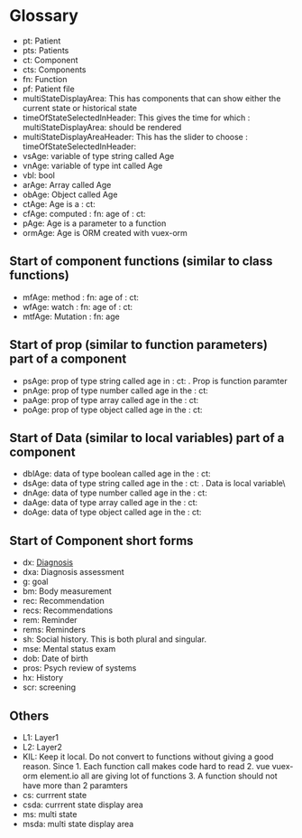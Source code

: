 # Glossary

- pt: Patient
- pts: Patients
- ct: Component
- cts: Components
- fn: Function
- pf: Patient file
- multiStateDisplayArea: This has components that can show either the current state or historical state
- timeOfStateSelectedInHeader: This gives the time for which : multiStateDisplayArea: should be rendered
- multiStateDisplayAreaHeader: This has the slider to choose : timeOfStateSelectedInHeader:
- vsAge: variable of type string called Age
- vnAge: variable of type int called Age
- vbl: bool
- arAge: Array called Age
- obAge: Object called Age
- ctAge: Age is a : ct:
- cfAge: computed : fn: age of : ct:
- pAge: Age is a parameter to a function
- ormAge: Age is ORM created with vuex-orm

## Start of component functions (similar to class functions)

- mfAge: method : fn: age of : ct:
- wfAge: watch : fn: age of : ct:
- mtfAge: Mutation : fn: age

## Start of prop (similar to function parameters) part of a component

- psAge: prop of type string called age in : ct: . Prop is function paramter
- pnAge: prop of type number called age in the : ct:
- paAge: prop of type array called age in the : ct:
- poAge: prop of type object called age in the : ct:

## Start of Data (similar to local variables) part of a component

- dblAge: data of type boolean called age in the : ct:
- dsAge: data of type string called age in the : ct: . Data is local variable\
- dnAge: data of type number called age in the : ct:
- daAge: data of type array called age in the : ct:
- doAge: data of type object called age in the : ct:

## Start of Component short forms

- dx: [Diagnosis](/ptclient/components/dx/)
- dxa: Diagnosis assessment
- g: goal
- bm: Body measurement
- rec: Recommendation
- recs: Recommendations
- rem: Reminder
- rems: Reminders
- sh: Social history. This is both plural and singular.
- mse: Mental status exam
- dob: Date of birth
- pros: Psych review of systems
- hx: History
- scr: screening

## Others

- L1: Layer1
- L2: Layer2
- KIL: Keep it local. Do not convert to functions without giving a good reason. Since 1. Each function call makes code hard to read 2. vue vuex-orm element.io all are giving lot of functions 3. A function should not have more than 2 paramters
- cs: currrent state
- csda: currrent state display area
- ms: multi state
- msda: multi state display area
